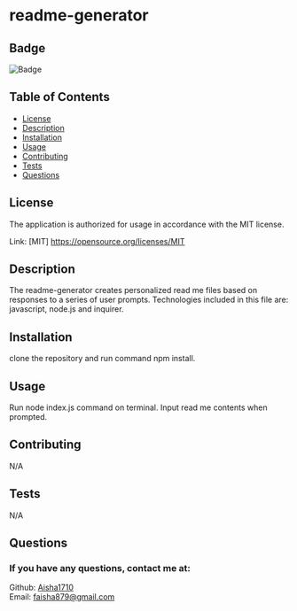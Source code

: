 # readme-generator

  ## Badge
  
  ![Badge](http://img.shields.io/badge/license-MIT-blue.png)
  <br>

  
  ## Table of Contents
  * [License](#license)
  * [Description](#description)
  * [Installation](#installation)
  * [Usage](#usage)
  * [Contributing](#contributing)
  * [Tests](#tests)
  * [Questions](#questions)
  
  ## License
  
  The application is authorized for usage in accordance with the MIT license.
  
  Link: [MIT] https://opensource.org/licenses/MIT
  
  
  ## Description
  The readme-generator creates personalized read me files based on responses to a series of user prompts. Technologies included in this file are: javascript, node.js and inquirer.
  
  ## Installation
  clone the repository and run command npm install.
  
  ## Usage
  Run node index.js command on terminal. Input read me contents when prompted.
  
  ## Contributing  
  N/A
  
  ## Tests
  N/A
  
  ## Questions
  ### If you have any questions, contact me at: 
  Github: [Aisha1710](https://github.com/Aisha1710)
  <br>
  Email: faisha879@gmail.com